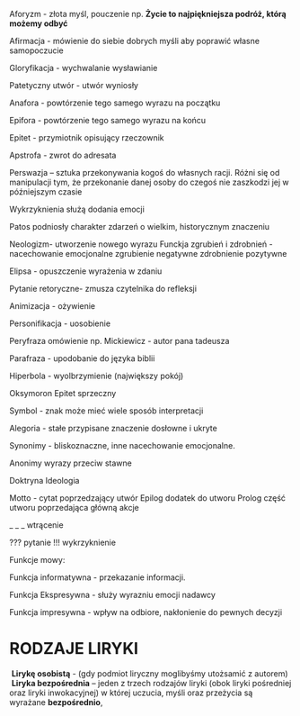 Aforyzm - złota myśl, pouczenie np. **Życie to najpiękniejsza podróż, którą możemy odbyć**

Afirmacja - mówienie do siebie dobrych myśli aby poprawić własne samopoczucie

Gloryfikacja - wychwalanie wysławianie 

Patetyczny utwór - utwór wyniosły

Anafora - powtórzenie tego samego wyrazu na początku 

Epifora - powtórzenie tego samego wyrazu na końcu

Epitet - przymiotnik opisujący rzeczownik

Apstrofa - zwrot do adresata

Perswazja – sztuka przekonywania kogoś do własnych racji. Różni się od manipulacji tym, że przekonanie danej osoby do czegoś nie zaszkodzi jej w późniejszym czasie

Wykrzyknienia służą dodania emocji 

Patos podniosły charakter zdarzeń o wielkim, historycznym znaczeniu

Neologizm- utworzenie nowego wyrazu 
Funckja zgrubień i zdrobnień - nacechowanie emocjonalne zgrubienie negatywne zdrobnienie pozytywne

Elipsa - opuszczenie wyrażenia w zdaniu 


Pytanie retoryczne- zmusza czytelnika do refleksji

Animizacja - ożywienie 

Personifikacja - uosobienie

Peryfraza omówienie np. Mickiewicz - autor pana tadeusza

Parafraza - upodobanie do języka biblii

Hiperbola - wyolbrzymienie (największy pokój)

Oksymoron Epitet sprzeczny 

Symbol - znak może mieć wiele sposób interpretacji

Alegoria - stałe przypisane znaczenie dosłowne i ukryte


Synonimy - bliskoznaczne, inne nacechowanie emocjonalne. 



Anonimy wyrazy przeciw stawne 


Doktryna 
Ideologia

Motto - cytat poprzedzający utwór
Epilog dodatek do utworu
Prolog część utworu poprzedająca główną akcje


_ _ _ wtrącenie

??? pytanie 
!!! wykrzyknienie
 


Funkcje mowy:

Funkcja informatywna - przekazanie informacji.

Funkcja Ekspresywna - służy wyrazniu emocji nadawcy

Funkcja impresywna - wpływ na odbiore, nakłonienie do pewnych decyzji


# RODZAJE LIRYKI

 **Lirykę osobistą** - (gdy podmiot liryczny moglibyśmy utożsamić z autorem)
 **Liryka bezpośrednia** – jeden z trzech rodzajów liryki (obok liryki pośredniej oraz liryki inwokacyjnej) w której uczucia, myśli oraz przeżycia są wyrażane **bezpośrednio**,